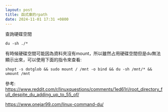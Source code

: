 ```yaml
---
layout: post
title: 函式庫的rpath
date: 2024-11-01 17:31 +0800
---
```


查詢硬碟空間
    
```shell
du -sh ./*
```

有時候硬碟空間可能因為資料夾沒有mount，所以雖然占用硬碟空間但是du無法顯示出來，可以使用下面的指令來查看:

```shell
shopt -s dotglob && sudo mount / /mnt -o bind && du -sh /mnt/* && umount /mnt
``` 



參考:
https://www.reddit.com/r/linuxquestions/comments/1ed61ri/root_directory_full_despite_du_adding_up_to_55_of/


https://www.onejar99.com/linux-command-du/
